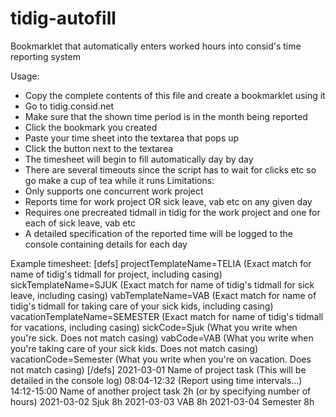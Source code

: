 # tidig-autofill
Bookmarklet that automatically enters worked hours into consid's time reporting system

Usage:
  - Copy the complete contents of this file and create a bookmarklet using it
  - Go to tidig.consid.net
  - Make sure that the shown time period is in the month being reported
  - Click the bookmark you created
  - Paste your time sheet into the textarea that pops up
  - Click the button next to the textarea
  - The timesheet will begin to fill automatically day by day
  - There are several timeouts since the script has to wait for clicks etc so go make a cup of tea while it runs
Limitations:
  - Only supports one concurrent work project
  - Reports time for work project OR sick leave, vab etc on any given day
  - Requires one precreated tidmall in tidig for the work project and one for each of sick leave, vab etc 
  - A detailed specification of the reported time will be logged to the console containing details for each day

Example timesheet:
  [defs]
  projectTemplateName=TELIA       (Exact match for name of tidig's tidmall for project, including casing)
  sickTemplateName=SJUK           (Exact match for name of tidig's tidmall for sick leave, including casing)
  vabTemplateName=VAB             (Exact match for name of tidig's tidmall for taking care of your sick kids, including casing)
  vacationTemplateName=SEMESTER   (Exact match for name of tidig's tidmall for vacations, including casing)
  sickCode=Sjuk                   (What you write when you're sick. Does not match casing)
  vabCode=VAB                     (What you write when you're taking care of your sick kids. Does not match casing)
  vacationCode=Semester           (What you write when you're on vacation. Does not match casing)
  [/defs]
  2021-03-01
  Name of project task    (This will be detailed in the console log)
  08:04-12:32             (Report using time intervals...)
  14:12-15:00
  Name of another project task 2h   (or by specifying number of hours) 
  2021-03-02
  Sjuk 8h
  2021-03-03
  VAB 8h
  2021-03-04
  Semester 8h
